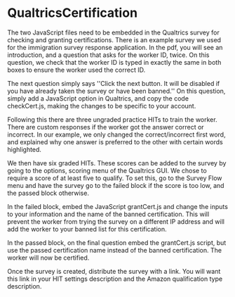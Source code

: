 # QualtricsCertification
The two JavaScript files need to be embedded in the Qualtrics survey for checking and granting certifications. There is an example survey we used for the immigration survey response application. In the pdf, you will see an introduction, and a question that asks for the worker ID, twice. On this question, we check that the worker ID is typed in exactly the same in both boxes to ensure the worker used the correct ID.

The next question simply says ''Click the next button. It will be disabled if you have already taken the survey or have been banned.'' On this question, simply add a JavaScript option in Qualtrics, and copy the code checkCert.js, making the changes to be specific to your account.

Following this there are three ungraded practice HITs to train the worker. There are custom responses if the worker got the answer correct or incorrect. In our example, we only changed the correct/incorrect first word, and explained why one answer is preferred to the other with certain words highlighted.

We then have six graded HITs. These scores can be added to the survey by going to the options, scoring menu of the Qualtrics GUI. We chose to require a score of at least five to qualify. To set this, go to the Survey Flow menu and have the survey go to the failed block if the score is too low, and the passed block otherwise.

In the failed block, embed the JavaScript grantCert.js and change the inputs to your information and the name of the banned certification. This will prevent the worker from trying the survey on a different IP address and will add the worker to your banned list for this certification.

In the passed block, on the final question embed the grantCert.js script, but use the passed certification name instead of the banned certification. The worker will now be certified.

Once the survey is created, distribute the survey with a link. You will want this link in your HIT settings description and the Amazon qualification type description.
